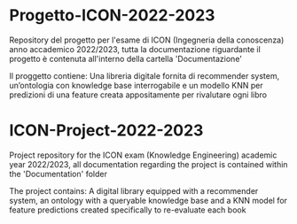 # Progetto-ICON-2022-2023
Repository del progetto per l'esame di ICON (Ingegneria della conoscenza) anno accademico 2022/2023, tutta la documentazione riguardante il progetto è contenuta all'interno della cartella 'Documentazione'

Il proggetto contiene: Una libreria digitale fornita di recommender system, un’ontologia con knowledge base interrogabile e un modello KNN per predizioni di una feature creata appositamente per rivalutare ogni libro

# ICON-Project-2022-2023
Project repository for the ICON exam (Knowledge Engineering) academic year 2022/2023, all documentation regarding the project is contained within the 'Documentation' folder

The project contains: A digital library equipped with a recommender system, an ontology with a queryable knowledge base and a KNN model for feature predictions created specifically to re-evaluate each book

